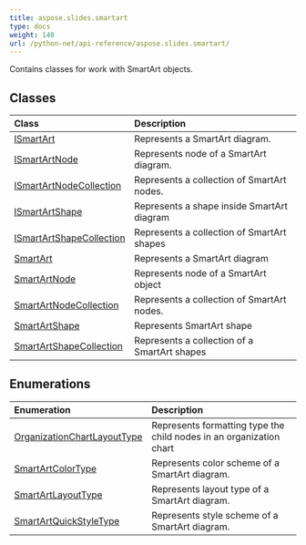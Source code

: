 ```yaml
---
title: aspose.slides.smartart
type: docs
weight: 140
url: /python-net/api-reference/aspose.slides.smartart/
---
```



Contains classes for work with SmartArt objects.

## **Classes**
|**Class**|**Description**|
| :- | :- |
|[ISmartArt](/slides/python-net/api-reference/aspose.slides.smartart/ismartart/)|Represents a SmartArt diagram.|
|[ISmartArtNode](/slides/python-net/api-reference/aspose.slides.smartart/ismartartnode/)|Represents node of a SmartArt diagram.|
|[ISmartArtNodeCollection](/slides/python-net/api-reference/aspose.slides.smartart/ismartartnodecollection/)|Represents a collection of SmartArt nodes.|
|[ISmartArtShape](/slides/python-net/api-reference/aspose.slides.smartart/ismartartshape/)|Represents a shape inside SmartArt diagram|
|[ISmartArtShapeCollection](/slides/python-net/api-reference/aspose.slides.smartart/ismartartshapecollection/)|Represents a collection of SmartArt shapes|
|[SmartArt](/slides/python-net/api-reference/aspose.slides.smartart/smartart/)|Represents a SmartArt diagram|
|[SmartArtNode](/slides/python-net/api-reference/aspose.slides.smartart/smartartnode/)|Represents node of a SmartArt object|
|[SmartArtNodeCollection](/slides/python-net/api-reference/aspose.slides.smartart/smartartnodecollection/)|Represents a collection of SmartArt nodes.|
|[SmartArtShape](/slides/python-net/api-reference/aspose.slides.smartart/smartartshape/)|Represents SmartArt shape|
|[SmartArtShapeCollection](/slides/python-net/api-reference/aspose.slides.smartart/smartartshapecollection/)|Represents a collection of a SmartArt shapes|
## **Enumerations**
|**Enumeration**|**Description**|
| :- | :- |
|[OrganizationChartLayoutType](/slides/python-net/api-reference/aspose.slides.smartart/organizationchartlayouttype/)|Represents formatting type the child nodes in an organization chart|
|[SmartArtColorType](/slides/python-net/api-reference/aspose.slides.smartart/smartartcolortype/)|Represents color scheme of a SmartArt diagram.|
|[SmartArtLayoutType](/slides/python-net/api-reference/aspose.slides.smartart/smartartlayouttype/)|Represents layout type of a SmartArt diagram.|
|[SmartArtQuickStyleType](/slides/python-net/api-reference/aspose.slides.smartart/smartartquickstyletype/)|Represents style scheme of a SmartArt diagram.|
